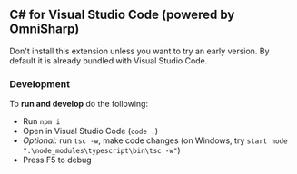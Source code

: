 ## C# for Visual Studio Code (powered by OmniSharp)

Don't install this extension unless you want to try an early version. By default it is already
bundled with Visual Studio Code.

### Development

To **run and develop** do the following:

* Run `npm i`
* Open in Visual Studio Code (`code .`)
* *Optional:* run `tsc -w`, make code changes (on Windows, try `start node ".\node_modules\typescript\bin\tsc -w"`)
* Press F5 to debug